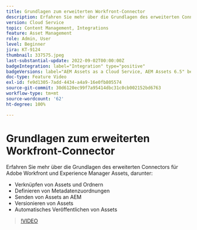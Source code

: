 ```yaml
---
title: Grundlagen zum erweiterten Workfront-Connector
description: Erfahren Sie mehr über die Grundlagen des erweiterten Connectors für Adobe Workfront und Experience Manager Assets.
version: Cloud Service
topic: Content Management, Integrations
feature: Asset Management
role: Admin, User
level: Beginner
jira: KT-9124
thumbnail: 337575.jpeg
last-substantial-update: 2022-09-02T00:00:00Z
badgeIntegration: label="Integration" type="positive"
badgeVersions: label="AEM Assets as a Cloud Service, AEM Assets 6.5" before-title="false"
doc-type: Feature Video
exl-id: fe9d1305-7add-4434-a4a9-16e0fb805574
source-git-commit: 30d6120ec99f7a95414dbc31c0cb002152bd6763
workflow-type: tm+mt
source-wordcount: '62'
ht-degree: 100%

---
```


# Grundlagen zum erweiterten Workfront-Connector

Erfahren Sie mehr über die Grundlagen des erweiterten Connectors für Adobe Workfront und Experience Manager Assets, darunter:

+ Verknüpfen von Assets und Ordnern
+ Definieren von Metadatenzuordnungen
+ Senden von Assets an AEM
+ Versionieren von Assets
+ Automatisches Veröffentlichen von Assets

>[!VIDEO](https://video.tv.adobe.com/v/337575?quality=12&learn=on)
